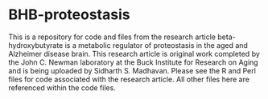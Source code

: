 # BHB-proteostasis

This is a repository for code and files from the research article beta-hydroxybutyrate is a metabolic regulator of proteostasis in the aged and Alzheimer disease brain.
This research article is original work completed by the John C. Newman laboratory at the Buck Institute for Research on Aging and is being uploaded by Sidharth S. Madhavan.
Please see the R and Perl files for code associated with the research article.
All other files here are referenced within the code files.

